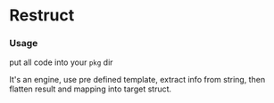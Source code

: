 # Restruct

### Usage

put all code into your `pkg` dir

It's an engine, use pre defined template, extract info from string, then flatten result and mapping into target struct.